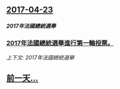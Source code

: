 ## [2017-04-23](/news/2017/04/23/index.md)

##### 2017年法國總統選舉
### [2017年法國總統選舉進行第一輪投票。 ](/news/2017/04/23/2017年法國總統選舉進行第一輪投票.md)
_上下文: 2017年法國總統選舉_

## [前一天...](/news/2017/04/21/index.md)

